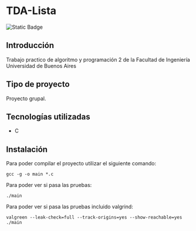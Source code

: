# TDA-Lista
![Static Badge](https://img.shields.io/badge/Estado%20-%20Terminado%20-%20green)

## Introducción
Trabajo practico de algoritmo y programación 2 de la Facultad de Ingeniería Universidad de Buenos Aires

## Tipo de proyecto
Proyecto grupal.

## Tecnologías utilizadas
- C

## Instalación
Para poder compilar el proyecto utilizar el siguiente comando:
```
gcc -g -o main *.c 
```
Para poder ver si pasa  las pruebas:
```
./main
```
Para poder ver si pasa las pruebas incluido valgrind:
```
valgreen --leak-check=full --track-origins=yes --show-reachable=yes ./main
```
